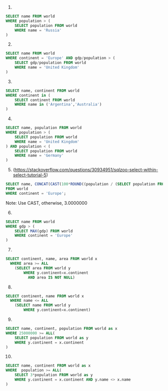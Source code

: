 1. 

```sql
SELECT name FROM world
WHERE population > (
    SELECT population FROM world
    WHERE name = 'Russia'
)
```

2. 

```sql
SELECT name FROM world
WHERE continent = 'Europe' AND gdp/population > (
    SELECT gdp/population FROM world
    WHERE name = 'United Kingdom'
)
```

3.

```sql
SELECT name, continent FROM world
WHERE continent in (
    SELECT continent FROM world
    WHERE name in ('Argentina','Australia')
)
```

4.

```sql
SELECT name, population FROM world
WHERE population > (
    SELECT population FROM world
    WHERE name = 'United Kingdom'
) AND population < (
    SELECT population FROM world
    WHERE name = 'Germany'
)
```

5. (https://stackoverflow.com/questions/30934951/sqlzoo-select-within-select-tutorial-5)

```sql
SELECT name, CONCAT(CAST(100*ROUND((population / (SELECT population FROM world WHERE name ='Germany')), 2) AS INT), '%')
FROM world
WHERE continent = 'Europe';
```

Note: Use CAST, otherwise, 3.0000000

6. 

```sql
SELECT name FROM world
WHERE gdp > (
    SELECT MAX(gdp) FROM world
    WHERE continent = 'Europe'
)
```

7. 

```sql
SELECT continent, name, area FROM world x
  WHERE area >= ALL
    (SELECT area FROM world y
        WHERE y.continent=x.continent
          AND area IS NOT NULL)
```

8. 

```sql
SELECT continent, name FROM world x
  WHERE name <= ALL
    (SELECT name FROM world y
        WHERE y.continent=x.continent)
```

9.

```sql
SELECT name, continent, population FROM world as x
WHERE 25000000 >= ALL(
    SELECT population FROM world as y
    WHERE y.continent = x.continent
)
```

10.

```sql
SELECT name, continent FROM world as x
WHERE  population >= ALL(
    SELECT 3*population FROM world as y
    WHERE y.continent = x.continent AND y.name <> x.name
)
```
